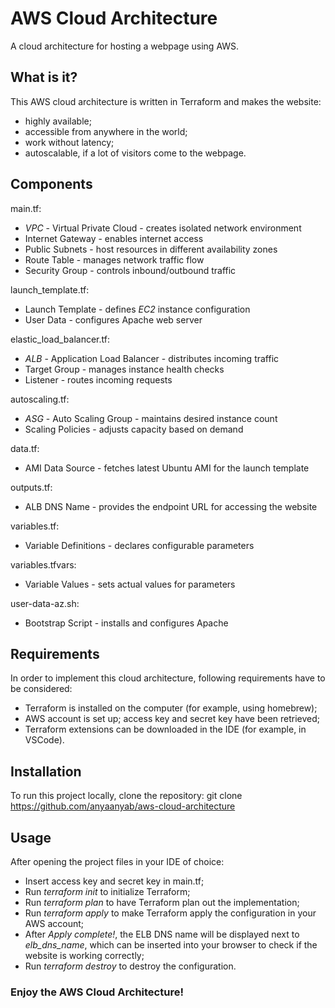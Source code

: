# AWS Cloud Architecture

A cloud architecture for hosting a webpage using AWS.

## What is it?

This AWS cloud architecture is written in Terraform and makes the website:
- highly available;
- accessible from anywhere in the world;
- work without latency;
- autoscalable, if a lot of visitors come to the webpage.

## Components

main.tf:
- *VPC* - Virtual Private Cloud - creates isolated network environment
- Internet Gateway - enables internet access
- Public Subnets - host resources in different availability zones
- Route Table - manages network traffic flow
- Security Group - controls inbound/outbound traffic

launch_template.tf:
- Launch Template - defines *EC2* instance configuration
- User Data - configures Apache web server

elastic_load_balancer.tf:
- *ALB* - Application Load Balancer - distributes incoming traffic
- Target Group - manages instance health checks
- Listener - routes incoming requests

autoscaling.tf:
- *ASG* - Auto Scaling Group - maintains desired instance count
- Scaling Policies - adjusts capacity based on demand

data.tf:
- AMI Data Source - fetches latest Ubuntu AMI for the launch template

outputs.tf:
- ALB DNS Name - provides the endpoint URL for accessing the website

variables.tf:
- Variable Definitions - declares configurable parameters

variables.tfvars:
- Variable Values - sets actual values for parameters

user-data-az.sh:
- Bootstrap Script - installs and configures Apache

## Requirements

In order to implement this cloud architecture, following requirements have to be considered:
- Terraform is installed on the computer (for example, using homebrew);
- AWS account is set up; access key and secret key have been retrieved;
- Terraform extensions can be downloaded in the IDE (for example, in VSCode).

## Installation

To run this project locally, clone the repository:
    git clone https://github.com/anyaanyab/aws-cloud-architecture

## Usage

After opening the project files in your IDE of choice:
- Insert access key and secret key in main.tf;
- Run *terraform init* to initialize Terraform;
- Run *terraform plan* to have Terraform plan out the implementation;
- Run *terraform apply* to make Terraform apply the configuration in your AWS account;
- After *Apply complete!*, the ELB DNS name will be displayed next to *elb_dns_name*, which can be inserted into your browser to check if the website is working correctly;
- Run *terraform destroy* to destroy the configuration.

### Enjoy the AWS Cloud Architecture!

